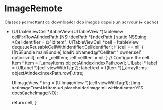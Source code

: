 ImageRemote
===========

Classes permettant de downloader des images depuis un serveur (+ cache)

- (UITableViewCell *)tableView:(UITableView *)tableView cellForRowAtIndexPath:(NSIndexPath *)indexPath
{
    static NSString *CellIdentifier = @"idItem";
    UITableViewCell *cell = [tableView dequeueReusableCellWithIdentifier:CellIdentifier];
    if (cell == nil) {
        [[NSBundle mainBundle] loadNibNamed:@"CellItem" owner:self options:nil];
        cell = _cellItem;
        self.cellItem = nil;
    }
    // Configure the cell...
    Item * item = [_arrayItems objectAtIndex:indexPath.row];
    UILabel * label = (UILabel *)[cell viewWithTag:2];
    label.text = ((Item *)[_arrayItems objectAtIndex:indexPath.row]).titre;
    
    UIImageView * img = (UIImageView *)[cell viewWithTag:1];
    [img setImageFromUrl:item.url placeholderImage:nil withIndicator:YES doesCacheImage:NO];
    
    return cell;
}
